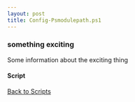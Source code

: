 ```yaml
---
layout: post
title: Config-Psmodulepath.ps1
---
```


### something exciting

Some information about the exciting thing

#### Script

<script src="https://gist-it.appspot.com/github.com/BanterBoy/scripts-blog/blob/master/PowerShell/scripts/Config-Psmodulepath.ps1" crossorigin="anonymous"></script>

<a href="/menu/_pages/scripts.html">Back to Scripts</a>
